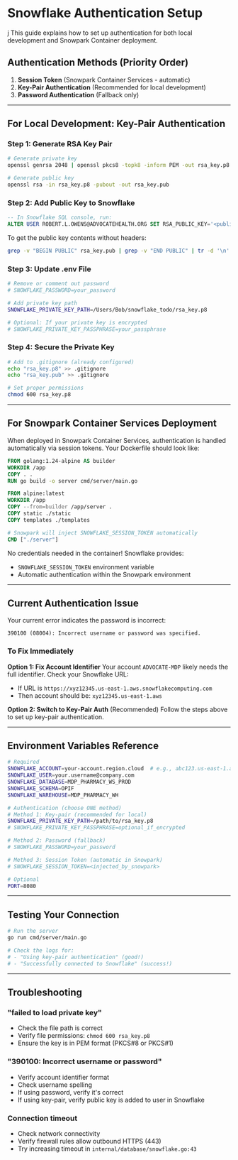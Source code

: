 # Snowflake Authentication Setup
j
This guide explains how to set up authentication for both local development and Snowpark Container deployment.

## Authentication Methods (Priority Order)

1. **Session Token** (Snowpark Container Services - automatic)
2. **Key-Pair Authentication** (Recommended for local development)
3. **Password Authentication** (Fallback only)

---

## For Local Development: Key-Pair Authentication

### Step 1: Generate RSA Key Pair

```bash
# Generate private key
openssl genrsa 2048 | openssl pkcs8 -topk8 -inform PEM -out rsa_key.p8 -nocrypt

# Generate public key
openssl rsa -in rsa_key.p8 -pubout -out rsa_key.pub
```

### Step 2: Add Public Key to Snowflake

```sql
-- In Snowflake SQL console, run:
ALTER USER ROBERT.L.OWENS@ADVOCATEHEALTH.ORG SET RSA_PUBLIC_KEY='<public_key_contents>';
```

To get the public key contents without headers:
```bash
grep -v "BEGIN PUBLIC" rsa_key.pub | grep -v "END PUBLIC" | tr -d '\n'
```

### Step 3: Update .env File

```bash
# Remove or comment out password
# SNOWFLAKE_PASSWORD=your_password

# Add private key path
SNOWFLAKE_PRIVATE_KEY_PATH=/Users/Bob/snowflake_todo/rsa_key.p8

# Optional: If your private key is encrypted
# SNOWFLAKE_PRIVATE_KEY_PASSPHRASE=your_passphrase
```

### Step 4: Secure the Private Key

```bash
# Add to .gitignore (already configured)
echo "rsa_key.p8" >> .gitignore
echo "rsa_key.pub" >> .gitignore

# Set proper permissions
chmod 600 rsa_key.p8
```

---

## For Snowpark Container Services Deployment

When deployed in Snowpark Container Services, authentication is handled automatically via session tokens. Your Dockerfile should look like:

```dockerfile
FROM golang:1.24-alpine AS builder
WORKDIR /app
COPY . .
RUN go build -o server cmd/server/main.go

FROM alpine:latest
WORKDIR /app
COPY --from=builder /app/server .
COPY static ./static
COPY templates ./templates

# Snowpark will inject SNOWFLAKE_SESSION_TOKEN automatically
CMD ["./server"]
```

No credentials needed in the container! Snowflake provides:
- `SNOWFLAKE_SESSION_TOKEN` environment variable
- Automatic authentication within the Snowpark environment

---

## Current Authentication Issue

Your current error indicates the password is incorrect:
```
390100 (08004): Incorrect username or password was specified.
```

### To Fix Immediately

**Option 1: Fix Account Identifier**
Your account `ADVOCATE-MDP` likely needs the full identifier. Check your Snowflake URL:
- If URL is `https://xyz12345.us-east-1.aws.snowflakecomputing.com`
- Then account should be: `xyz12345.us-east-1.aws`

**Option 2: Switch to Key-Pair Auth** (Recommended)
Follow the steps above to set up key-pair authentication.

---

## Environment Variables Reference

```bash
# Required
SNOWFLAKE_ACCOUNT=your-account.region.cloud  # e.g., abc123.us-east-1.aws
SNOWFLAKE_USER=your.username@company.com
SNOWFLAKE_DATABASE=MDP_PHARMACY_WS_PROD
SNOWFLAKE_SCHEMA=OPIF
SNOWFLAKE_WAREHOUSE=MDP_PHARMACY_WH

# Authentication (choose ONE method)
# Method 1: Key-pair (recommended for local)
SNOWFLAKE_PRIVATE_KEY_PATH=/path/to/rsa_key.p8
# SNOWFLAKE_PRIVATE_KEY_PASSPHRASE=optional_if_encrypted

# Method 2: Password (fallback)
# SNOWFLAKE_PASSWORD=your_password

# Method 3: Session Token (automatic in Snowpark)
# SNOWFLAKE_SESSION_TOKEN=<injected_by_snowpark>

# Optional
PORT=8080
```

---

## Testing Your Connection

```bash
# Run the server
go run cmd/server/main.go

# Check the logs for:
# - "Using key-pair authentication" (good!)
# - "Successfully connected to Snowflake" (success!)
```

---

## Troubleshooting

### "failed to load private key"
- Check the file path is correct
- Verify file permissions: `chmod 600 rsa_key.p8`
- Ensure the key is in PEM format (PKCS#8 or PKCS#1)

### "390100: Incorrect username or password"
- Verify account identifier format
- Check username spelling
- If using password, verify it's correct
- If using key-pair, verify public key is added to user in Snowflake

### Connection timeout
- Check network connectivity
- Verify firewall rules allow outbound HTTPS (443)
- Try increasing timeout in `internal/database/snowflake.go:43`
